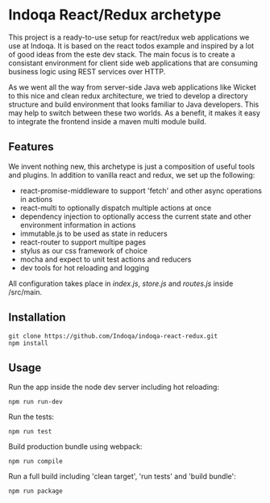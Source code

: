 # Indoqa React/Redux archetype

This project is a ready-to-use setup for react/redux web applications we use at Indoqa. It is based on the 
react todos example and inspired by a lot of good ideas from the este dev stack. The main focus is to create a
consistant environment for client side web applications that are consuming business logic using REST services over HTTP. 

As we went all the way from server-side Java web applications like Wicket to this nice and clean redux architecture, we 
tried to develop a directory structure and build environment that looks familiar to Java developers. This may help to switch between these two worlds. As a benefit, it makes it easy to integrate the frontend inside a maven multi module build.

## Features

We invent nothing new, this archetype is just a composition of useful tools and plugins. In addition to vanilla react and redux, we set up the following:

  * react-promise-middleware to support 'fetch' and other async operations in actions
  * react-multi to optionally dispatch multiple actions at once
  * dependency injection to optionally access the current state and other environment information in actions
  * immutable.js to be used as state in reducers
  * react-router to support multipe pages
  * stylus as our css framework of choice
  * mocha and expect to unit test actions and reducers
  * dev tools for hot reloading and logging

All configuration takes place in *index.js*, *store.js* and *routes.js* inside /src/main. 

## Installation

```
git clone https://github.com/Indoqa/indoqa-react-redux.git
npm install
```

## Usage

Run the app inside the node dev server including hot reloading:
```
npm run run-dev
```
Run the tests:
```
npm run test
```
Build production bundle using webpack:
```
npm run compile
```
Run a full build including 'clean target', 'run tests' and 'build bundle':
```
npm run package
```


